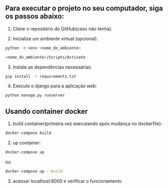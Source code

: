 ## Para executar o projeto no seu computador, siga os passos abaixo:

1. Clone o repositório do GitHub(caso não tenha).

2. Inicialize um ambiente virtual (opcional):
```bash
python -m venv <nome_do_ambiente>
```

```bash
<nome_do_ambiente>/Scripts/Activate
```

3. Instale as dependências necessárias:
```bash
pip install -r requirements.txt
```
4. Execute o django para a aplicação web:
```bash
python manage.py runserver
```

## Usando container docker

1. build container(primeira vez executando após mudança no dockerfile):
```bash
docker-compose build
```

2. up container:
```bash
docker-compose up
```

ou

```bash
docker-compose up --build
```

3. acessar localhost:8000 e verificar o funcionamento